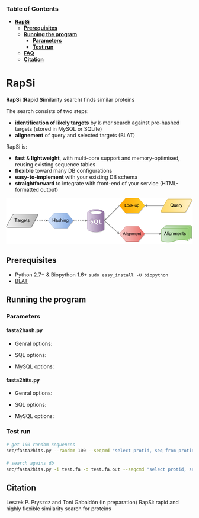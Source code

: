 ### Table of Contents
- **[RapSi](#rapsi)**  
  - **[Prerequisites](#prerequisites)**  
  - **[Running the program](#running-the-program)**  
    - **[Parameters](#parameters)**  
    - **[Test run](#test-run)**  
  - **[FAQ](#faq)**  
  - **[Citation](#citation)**  

# RapSi
**RapSi** (**Rap**id **Si**milarity search) finds similar proteins 

The search consists of two steps:
- **identification of likely targets** by k-mer search against pre-hashed targets (stored in MySQL or SQLite)
- **alignement** of query and selected targets (BLAT)

RapSi is:
- **fast** & **lightweight**, with multi-core support and memory-optimised, reusing existing sequence tables
- **flexible** toward many DB configurations
- **easy-to-implement** with your existing DB schema
- **straightforward** to integrate with front-end of your service (HTML-formatted output)

![Flowchart](/docs/rapsi_flowchart.png)

## Prerequisites
- Python 2.7+ & Biopython 1.6+ `sudo easy_install -U biopython`
- [BLAT](https://genome.ucsc.edu/FAQ/FAQblat.html#blat3)


## Running the program

### Parameters

#### fasta2hash.py


- Genral options:

- SQL options:

- MySQL options:


#### fasta2hits.py

- Genral options:

- SQL options:

- MySQL options:


### Test run

```bash
# get 100 random sequences
src/fasta2hits.py --random 100 --seqcmd "select protid, seq from protid2seq where protid in (%s)" > test.fa

# search agains db
src/fasta2hits.py -i test.fa -o test.fa.out --seqcmd "select protid, seq from protid2seq where protid in (%s)" 

```

## Citation
Leszek P. Pryszcz and Toni Gabaldón (In preparation) RapSi: rapid and highly flexible similarity search for proteins
